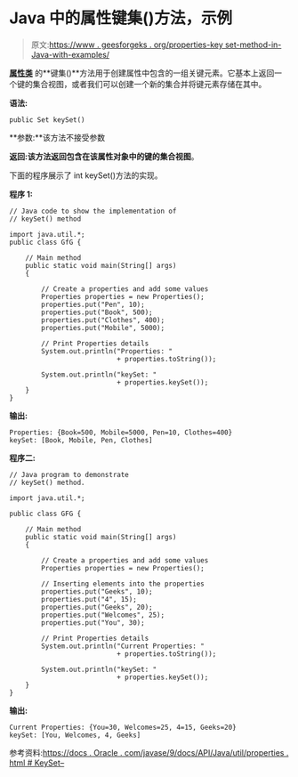# Java 中的属性键集()方法，示例

> 原文:[https://www . geesforgeks . org/properties-key set-method-in-Java-with-examples/](https://www.geeksforgeeks.org/properties-keyset-method-in-java-with-examples/)

**[属性类](https://www.geeksforgeeks.org/java-util-properties-class-java/)** 的**键集()**方法用于创建属性中包含的一组关键元素。它基本上返回一个键的集合视图，或者我们可以创建一个新的集合并将键元素存储在其中。

**语法:**

```
public Set keySet()
```

**参数:**该方法不接受参数

**返回:**该方法返回包含在该属性对象中的键的**集合视图**。

下面的程序展示了 int keySet()方法的实现。

**程序 1:**

```
// Java code to show the implementation of
// keySet() method

import java.util.*;
public class GfG {

    // Main method
    public static void main(String[] args)
    {

        // Create a properties and add some values
        Properties properties = new Properties();
        properties.put("Pen", 10);
        properties.put("Book", 500);
        properties.put("Clothes", 400);
        properties.put("Mobile", 5000);

        // Print Properties details
        System.out.println("Properties: "
                           + properties.toString());

        System.out.println("keySet: "
                           + properties.keySet());
    }
}
```

**输出:**

```
Properties: {Book=500, Mobile=5000, Pen=10, Clothes=400}
keySet: [Book, Mobile, Pen, Clothes]

```

**程序二:**

```
// Java program to demonstrate
// keySet() method.

import java.util.*;

public class GFG {

    // Main method
    public static void main(String[] args)
    {

        // Create a properties and add some values
        Properties properties = new Properties();

        // Inserting elements into the properties
        properties.put("Geeks", 10);
        properties.put("4", 15);
        properties.put("Geeks", 20);
        properties.put("Welcomes", 25);
        properties.put("You", 30);

        // Print Properties details
        System.out.println("Current Properties: "
                           + properties.toString());

        System.out.println("keySet: "
                           + properties.keySet());
    }
}
```

**输出:**

```
Current Properties: {You=30, Welcomes=25, 4=15, Geeks=20}
keySet: [You, Welcomes, 4, Geeks]

```

参考资料:[https://docs . Oracle . com/javase/9/docs/API/Java/util/properties . html # KeySet–](https://docs.oracle.com/javase/9/docs/api/java/util/Properties.html#keySet--)